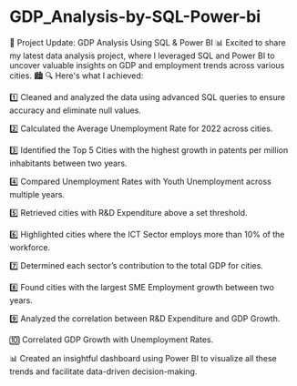 # GDP_Analysis-by-SQL-Power-bi

🚀 Project Update: GDP Analysis Using SQL & Power BI 📊
Excited to share my latest data analysis project, where I leveraged SQL and Power BI to uncover valuable insights on GDP and employment trends across various cities. 🏙️
🔍 Here's what I achieved: 

1️⃣ Cleaned and analyzed the data using advanced SQL queries to ensure accuracy and eliminate null values. 

2️⃣ Calculated the Average Unemployment Rate for 2022 across cities.

3️⃣ Identified the Top 5 Cities with the highest growth in patents per million inhabitants between two years. 

4️⃣ Compared Unemployment Rates with Youth Unemployment across multiple years. 

5️⃣ Retrieved cities with R&D Expenditure above a set threshold. 

6️⃣ Highlighted cities where the ICT Sector employs more than 10% of the workforce. 

7️⃣ Determined each sector’s contribution to the total GDP for cities. 

8️⃣ Found cities with the largest SME Employment growth between two years. 

9️⃣ Analyzed the correlation between R&D Expenditure and GDP Growth. 

🔟 Correlated GDP Growth with Unemployment Rates.

📊 Created an insightful dashboard using Power BI to visualize all these trends and facilitate data-driven decision-making.
